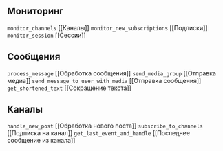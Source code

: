 ## Мониторинг
`monitor_channels` [[Каналы]]
`monitor_new_subscriptions` [[Подписки]]
`monitor_session` [[Сессии]]

## Сообщения
`process_message` [[Обработка сообщения]]
`send_media_group` [[Отправка медиа]]
`send_message_to_user_with_media` [[Отправка сообщения]]
`get_shortened_text` [[Сокращение текста]]

## Каналы
`handle_new_post` [[Обработка нового поста]]
`subscribe_to_channels` [[Подписка на канал]]
`get_last_event_and_handle` [[Последнее сообщение из канала]]